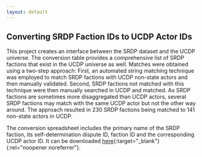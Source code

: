 ```yaml
---
layout: default
---
```


## Converting SRDP Faction IDs to UCDP Actor IDs

This project creates an interface between the SRDP dataset and the UCDP universe. The conversion table provides a comprehensive list of SRDP factions that exist in the UCDP universe as well. Matches were obtained using a two-step approach: First, an automated string matching technique was employed to match SRDP factions with UCDP non-state actors and then manually validated. Second, SRDP factions not matched with this technique were then manually searched in UCDP and matched. As SRDP factions are sometimes more disaggregated than UCDP actors, several SRDP factions may match with the same UCDP actor but not the other way around. The approach resulted in 230 SRDP factions being matched to 141 non-state actors in UCDP.

The conversion spreadsheet includes the primary name of the SRDP faction, its self-determination dispute ID, faction ID and the corresponding UCDP actor ID. It can be downloaded [here](/files/srdp-ucdp_conversion.csv){:target="_blank"}{:rel="noopener noreferrer"}.
